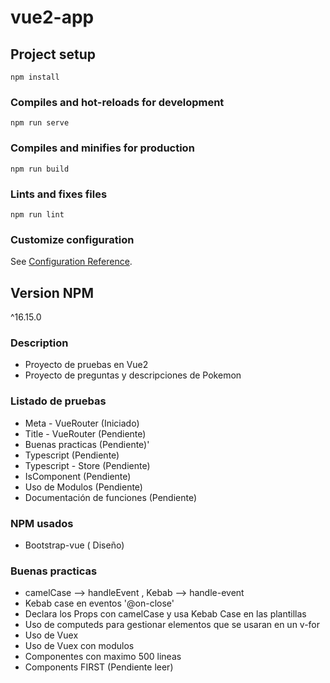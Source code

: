# vue2-app

## Project setup
```
npm install
```

### Compiles and hot-reloads for development
```
npm run serve
```

### Compiles and minifies for production
```
npm run build
```

### Lints and fixes files
```
npm run lint
```

### Customize configuration
See [Configuration Reference](https://cli.vuejs.org/config/).

## Version NPM
^16.15.0

### Description
- Proyecto de pruebas en Vue2
- Proyecto de preguntas y descripciones de Pokemon   

### Listado de pruebas
- Meta - VueRouter (Iniciado)
- Title - VueRouter (Pendiente)
- Buenas practicas (Pendiente)'
- Typescript (Pendiente)
- Typescript - Store (Pendiente)
- IsComponent (Pendiente)
- Uso de Modulos (Pendiente)
- Documentación de funciones (Pendiente)

### NPM usados
- Bootstrap-vue ( Diseño)

### Buenas practicas
  - camelCase --> handleEvent , Kebab --> handle-event 
  - Kebab case en eventos '@on-close'
  - Declara los Props con camelCase y usa Kebab Case en las plantillas
  - Uso de computeds para gestionar elementos que se usaran en un v-for
  - Uso de Vuex
  - Uso de Vuex con modulos
  - Componentes con maximo 500 lineas
  - Components FIRST (Pendiente leer)